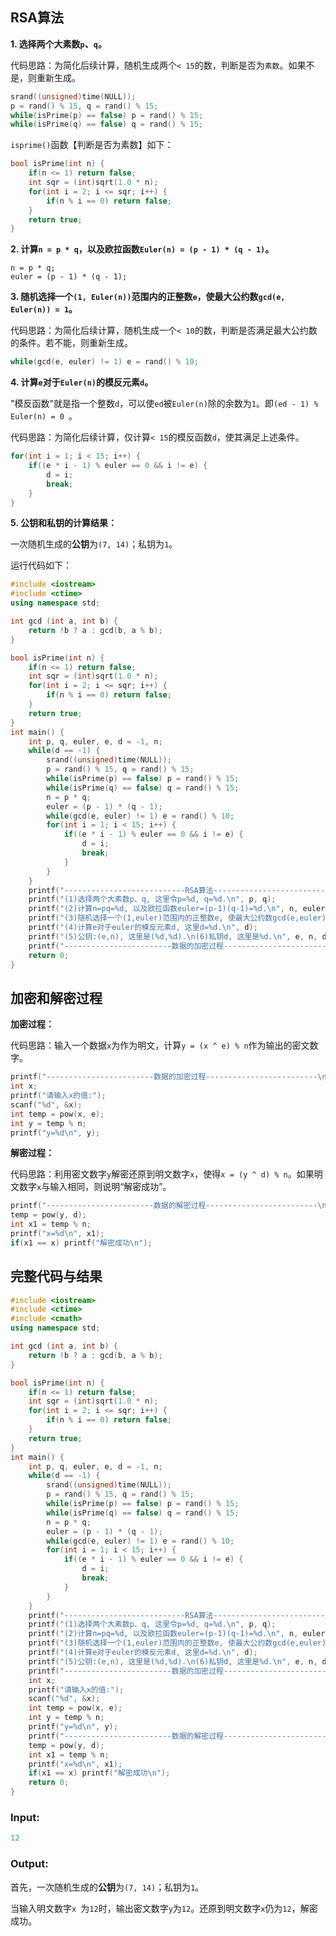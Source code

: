  ## RSA算法

**1. 选择两个大素数`p`、`q`。**

代码思路：为简化后续计算，随机生成两个`< 15`的数，判断是否为`素数`。如果不是，则重新生成。

```C++
srand((unsigned)time(NULL));
p = rand() % 15, q = rand() % 15;
while(isPrime(p) == false) p = rand() % 15;
while(isPrime(q) == false) q = rand() % 15;
```

`isprime()`函数【判断是否为素数】如下：

```C++
bool isPrime(int n) {
	if(n <= 1) return false;
	int sqr = (int)sqrt(1.0 * n);
	for(int i = 2; i <= sqr; i++) {
		if(n % i == 0) return false;
	}
	return true;
}
```

**2. 计算`n = p * q`，以及欧拉函数`Euler(n) = (p - 1) * (q - 1)`。**

```
n = p * q;
euler = (p - 1) * (q - 1);
```

**3. 随机选择一个`(1, Euler(n))`范围内的正整数`e`，使最大公约数`gcd(e, Euler(n)) = 1`。**

代码思路：为简化后续计算，随机生成一个`< 10`的数，判断是否满足最大公约数的条件。若不能，则重新生成。

```C++
while(gcd(e, euler) != 1) e = rand() % 10;
```

**4. 计算`e`对于`Euler(n)`的模反元素`d`。**

"模反函数"就是指一个整数`d`，可以使`ed`被`Euler(n)`除的余数为`1`。即`(ed - 1) % Euler(n) = 0 `。

代码思路：为简化后续计算，仅计算`< 15`的模反函数`d`，使其满足上述条件。

```C++
for(int i = 1; i < 15; i++) {
	if((e * i - 1) % euler == 0 && i != e) {
		d = i;
		break;
	}
}
```

**5. 公钥和私钥的计算结果：**

一次随机生成的**公钥**为`(7, 14)`；私钥为`1`。

运行代码如下：

```C++
#include <iostream>
#include <ctime>
using namespace std;

int gcd (int a, int b) {
	return !b ? a : gcd(b, a % b);
}

bool isPrime(int n) {
	if(n <= 1) return false;
	int sqr = (int)sqrt(1.0 * n);
	for(int i = 2; i <= sqr; i++) {
		if(n % i == 0) return false;
	}
	return true;
}
int main() {
	int p, q, euler, e, d = -1, n;
	while(d == -1) {
		srand((unsigned)time(NULL));
    	p = rand() % 15, q = rand() % 15;
    	while(isPrime(p) == false) p = rand() % 15;
    	while(isPrime(q) == false) q = rand() % 15;
		n = p * q;
		euler = (p - 1) * (q - 1);
		while(gcd(e, euler) != 1) e = rand() % 10;
		for(int i = 1; i < 15; i++) {
			if((e * i - 1) % euler == 0 && i != e) {
				d = i;
				break;
			}
		}
	}
	printf("---------------------------RSA算法------------------------------\n");
	printf("(1)选择两个大素数p、q, 这里令p=%d, q=%d.\n", p, q);
	printf("(2)计算n=pq=%d, 以及欧拉函数euler=(p-1)(q-1)=%d.\n", n, euler);
	printf("(3)随机选择一个(1,euler)范围内的正整数e, 使最大公约数gcd(e,euler)=1, 这实际中应尽可能大, 这里e=%d.\n", e);
	printf("(4)计算e对于euler的模反元素d, 这里d=%d.\n", d);
	printf("(5)公钥:(e,n), 这里是(%d,%d).\n(6)私钥d, 这里是%d.\n", e, n, d);
	printf("------------------------数据的加密过程-------------------------\n");
	return 0;
}
```

## 加密和解密过程

**加密过程：**

代码思路：输入一个数据`x`为作为明文，计算`y = (x ^ e) % n`作为输出的密文数字。

```C++
printf("------------------------数据的加密过程-------------------------\n");
int x;
printf("请输入x的值:");
scanf("%d", &x);
int temp = pow(x, e);
int y = temp % n;
printf("y=%d\n", y);
```

**解密过程：**

代码思路：利用密文数字`y`解密还原到明文数字`x`，使得`x = (y ^ d) % n`。如果明文数字`x`与输入相同，则说明“解密成功”。

```C++
printf("------------------------数据的解密过程-------------------------\n");
temp = pow(y, d);
int x1 = temp % n;
printf("x=%d\n", x1);
if(x1 == x) printf("解密成功\n");
```

## 完整代码与结果

```C++
#include <iostream>
#include <ctime>
#include <cmath>
using namespace std;

int gcd (int a, int b) {
	return !b ? a : gcd(b, a % b);
}

bool isPrime(int n) {
	if(n <= 1) return false;
	int sqr = (int)sqrt(1.0 * n);
	for(int i = 2; i <= sqr; i++) {
		if(n % i == 0) return false;
	}
	return true;
}
int main() {
	int p, q, euler, e, d = -1, n;
	while(d == -1) {
		srand((unsigned)time(NULL));
    	p = rand() % 15, q = rand() % 15;
    	while(isPrime(p) == false) p = rand() % 15;
    	while(isPrime(q) == false) q = rand() % 15;
		n = p * q;
		euler = (p - 1) * (q - 1);
		while(gcd(e, euler) != 1) e = rand() % 10;
		for(int i = 1; i < 15; i++) {
			if((e * i - 1) % euler == 0 && i != e) {
				d = i;
				break;
			}
		}
	}
	printf("---------------------------RSA算法------------------------------\n");
	printf("(1)选择两个大素数p、q, 这里令p=%d, q=%d.\n", p, q);
	printf("(2)计算n=pq=%d, 以及欧拉函数euler=(p-1)(q-1)=%d.\n", n, euler);
	printf("(3)随机选择一个(1,euler)范围内的正整数e, 使最大公约数gcd(e,euler)=1, 这实际中应尽可能大, 这里e=%d.\n", e);
	printf("(4)计算e对于euler的模反元素d, 这里d=%d.\n", d);
	printf("(5)公钥:(e,n), 这里是(%d,%d).\n(6)私钥d, 这里是%d.\n", e, n, d);
	printf("------------------------数据的加密过程-------------------------\n");
	int x;
	printf("请输入x的值:");
	scanf("%d", &x);
	int temp = pow(x, e);
	int y = temp % n;
	printf("y=%d\n", y);
	printf("------------------------数据的解密过程-------------------------\n");
	temp = pow(y, d);
	int x1 = temp % n;
	printf("x=%d\n", x1);
	if(x1 == x) printf("解密成功\n");
	return 0;
}
```

### Input:

```C++
12
```

### Output:

首先，一次随机生成的**公钥**为`(7, 14)`；私钥为`1`。

当输入明文数字`x `为`12`时，输出密文数字`y`为`12`。还原到明文数字`x`仍为`12`，解密成功。
